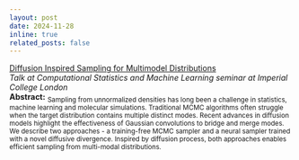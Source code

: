 ```yaml
---
layout: post
date: 2024-11-28
inline: true
related_posts: false
---
```


[Diffusion Inspired Sampling for Multimodel Distributions](https://docs.google.com/presentation/d/e/2PACX-1vQ_0x7pxezDrXhOCAOJy8myrD18LynR5BPnaHTETSoLHHlnmKwBwe8R5FahTHunQJk_D4F5XVCZ2xPB/pub?start=false&loop=false&delayms=3000)\
*Talk at Computational Statistics and Machine Learning seminar at Imperial College London*\
**Abstract:** <sub>Sampling from unnormalized densities has long been a challenge in statistics, machine learning and molecular simulations. Traditional MCMC algorithms often struggle when the target distribution contains multiple distinct modes. Recent advances in diffusion models highlight the effectiveness of Gaussian convolutions to bridge and merge modes. We describe two approaches - a training-free MCMC sampler and a neural sampler trained with a novel diffusive divergence. Inspired by diffusion process, both approaches enables efficient sampling from multi-modal distributions.</sub>